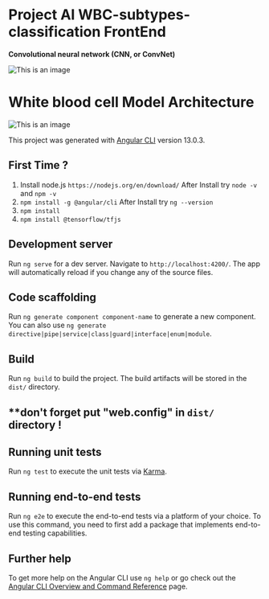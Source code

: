 # Project AI WBC-subtypes-classification FrontEnd

**Convolutional neural network (CNN, or ConvNet)**

![This is an image](https://miro.medium.com/max/1400/1*kkyW7BR5FZJq4_oBTx3OPQ.png)

# **White blood cell Model Architecture**


![This is an image](https://raw.githubusercontent.com/pBossq/Project_AI_WBC-subtypes-classification/main/Model%20Architecture%20CNN.jpg)

This project was generated with [Angular CLI](https://github.com/angular/angular-cli) version 13.0.3.

## First Time ?

1. Install node.js `https://nodejs.org/en/download/`
After Install try `node -v` and `npm -v`
2. `npm install -g @angular/cli` After Install try `ng --version`
3. `npm install`
4. `npm install @tensorflow/tfjs`
## Development server 

Run `ng serve` for a dev server. Navigate to `http://localhost:4200/`. The app will automatically reload if you change any of the source files.

## Code scaffolding

Run `ng generate component component-name` to generate a new component. You can also use `ng generate directive|pipe|service|class|guard|interface|enum|module`.

## Build

Run `ng build` to build the project. The build artifacts will be stored in the `dist/` directory.
## ****don't forget put "web.config" in `dist/` directory !**


## Running unit tests

Run `ng test` to execute the unit tests via [Karma](https://karma-runner.github.io).

## Running end-to-end tests

Run `ng e2e` to execute the end-to-end tests via a platform of your choice. To use this command, you need to first add a package that implements end-to-end testing capabilities.

## Further help

To get more help on the Angular CLI use `ng help` or go check out the [Angular CLI Overview and Command Reference](https://angular.io/cli) page.

